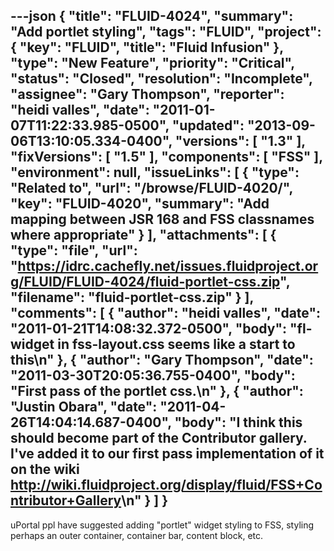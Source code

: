 ---json
{
  "title": "FLUID-4024",
  "summary": "Add portlet styling",
  "tags": "FLUID",
  "project": {
    "key": "FLUID",
    "title": "Fluid Infusion"
  },
  "type": "New Feature",
  "priority": "Critical",
  "status": "Closed",
  "resolution": "Incomplete",
  "assignee": "Gary Thompson",
  "reporter": "heidi valles",
  "date": "2011-01-07T11:22:33.985-0500",
  "updated": "2013-09-06T13:10:05.334-0400",
  "versions": [
    "1.3"
  ],
  "fixVersions": [
    "1.5"
  ],
  "components": [
    "FSS"
  ],
  "environment": null,
  "issueLinks": [
    {
      "type": "Related to",
      "url": "/browse/FLUID-4020/",
      "key": "FLUID-4020",
      "summary": "Add mapping between JSR 168 and FSS classnames where appropriate"
    }
  ],
  "attachments": [
    {
      "type": "file",
      "url": "https://idrc.cachefly.net/issues.fluidproject.org/FLUID/FLUID-4024/fluid-portlet-css.zip",
      "filename": "fluid-portlet-css.zip"
    }
  ],
  "comments": [
    {
      "author": "heidi valles",
      "date": "2011-01-21T14:08:32.372-0500",
      "body": "fl-widget in fss-layout.css seems like a start to this\n"
    },
    {
      "author": "Gary Thompson",
      "date": "2011-03-30T20:05:36.755-0400",
      "body": "First pass of the portlet css.\n"
    },
    {
      "author": "Justin Obara",
      "date": "2011-04-26T14:04:14.687-0400",
      "body": "I think this should become part of the Contributor gallery. I've added it to our first pass implementation of it on the wiki <http://wiki.fluidproject.org/display/fluid/FSS+Contributor+Gallery>\n"
    }
  ]
}
---
uPortal ppl have suggested adding "portlet" widget styling to FSS, styling perhaps an outer container, container bar, content block, etc.

        